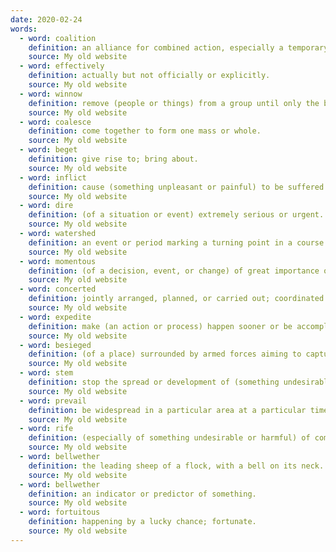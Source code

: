 ```yaml
---
date: 2020-02-24
words:
  - word: coalition
    definition: an alliance for combined action, especially a temporary alliance of political parties forming a government or of states.
    source: My old website
  - word: effectively
    definition: actually but not officially or explicitly.
    source: My old website
  - word: winnow
    definition: remove (people or things) from a group until only the best ones are left.
    source: My old website
  - word: coalesce
    definition: come together to form one mass or whole.
    source: My old website
  - word: beget
    definition: give rise to; bring about.
    source: My old website
  - word: inflict
    definition: cause (something unpleasant or painful) to be suffered by someone or something.
    source: My old website
  - word: dire
    definition: (of a situation or event) extremely serious or urgent.
    source: My old website
  - word: watershed
    definition: an event or period marking a turning point in a course of action or state of affairs.
    source: My old website
  - word: momentous
    definition: (of a decision, event, or change) of great importance or significance, especially in its bearing on the future.
    source: My old website
  - word: concerted
    definition: jointly arranged, planned, or carried out; coordinated.
    source: My old website
  - word: expedite
    definition: make (an action or process) happen sooner or be accomplished more quickly.
    source: My old website
  - word: besieged
    definition: (of a place) surrounded by armed forces aiming to capture it or force surrender.
    source: My old website
  - word: stem
    definition: stop the spread or development of (something undesirable).
    source: My old website
  - word: prevail
    definition: be widespread in a particular area at a particular time; be current.
    source: My old website
  - word: rife
    definition: (especially of something undesirable or harmful) of common occurrence; widespread.
    source: My old website
  - word: bellwether
    definition: the leading sheep of a flock, with a bell on its neck.
    source: My old website
  - word: bellwether
    definition: an indicator or predictor of something.
    source: My old website
  - word: fortuitous
    definition: happening by a lucky chance; fortunate.
    source: My old website
---
```


